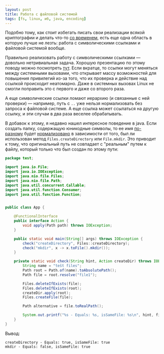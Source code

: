 ```yaml
---
layout: post
title: Работа с файловой системой
tags: [fs, linux, иб, java, encoding]
---
```

Подобно тому, как стоит избегать писать свои реализации всякой криптографии и делать что-то [со временем](/2020/04/10/working-with-time.html), есть еще одна область в которую лучше не лезть: работа с символическими ссылками и файловой системой вообще.

Правильно реализовать работу с символическими ссылками — довольно нетривиальная задача. Хорошую презентацию по этому поводу можно посмотреть [тут](https://sambaxp.org/fileadmin/user_upload/sambaxp2022-Slides/Allison-Symlinks_considered_harmful.pdf). Если вкратце, то ссылки могут меняться между системными вызовами, что открывает массу возможностей для повышения привилегий из-за того, что их проверка и действие над ссылкой происходит неатомарно. Даже в системных вызовах Linux не смогли поправить это с первого и даже со второго раза. 

А еще символические ссылки ломают иерархию (и связанные с ней проверки) — например, путь с `..` уже нельзя нормализовать без запроса к файловой системе. А еще ссылка может ссылаться на другую ссылку, и эти случаи в два раза веселее обрабатывать.

В добавок к этому, я недавно нашел интересное поведение в java. Если создать папку, содержащую юникодные символы, то ее имя [по-разному](https://gist.github.com/ov7a/c971dfe516f1beb11db847faea44ca57) будет [нормализовано](/2023/06/08/utf-8-nfd-nfc.html) в зависимости от того, был ли использован метод `Files.createDirectory` или `File.mkdir`. Это приводит к тому, что оригинальный путь не совпадает с "реальным" путем к файлу, который только что был создан по этому пути:

```java
package test;

import java.io.File;
import java.io.IOException;
import java.nio.file.Files;
import java.nio.file.Path;
import java.util.concurrent.Callable;
import java.util.function.Consumer;
import java.util.function.Function;


public class App {

    @FunctionalInterface
    public interface Action {
        void apply(Path path) throws IOException;
    }

    public static void main(String[] args) throws IOException {
        check("createDirectory", Files::createDirectory);
        check("mkdir", x -> x.toFile().mkdir());
    }

    private static void check(String hint, Action createDir) throws IOException {
        String name = "teŝt files";
        Path root = Path.of(name).toAbsolutePath();
        Path file = root.resolve("file1");

        Files.deleteIfExists(file);
        Files.deleteIfExists(root);
        createDir.apply(root);
        Files.createFile(file);

        Path alternative = file.toRealPath();

        System.out.printf("%s - Equals: %s, isSameFile: %s\n", hint, file.equals(alternative), Files.isSameFile(file, alternative));
    }
}
```
Вывод:
```
createDirectory - Equals: true, isSameFile: true
mkdir - Equals: false, isSameFile: true
```

